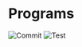 # Programs

![Commit](https://github.com/adityaa30/programs/workflows/Check%20Commit/badge.svg)
![Test](https://github.com/adityaa30/programs/workflows/Test/badge.svg)
